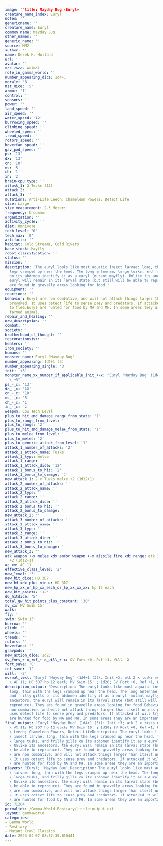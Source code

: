 ```yaml
---
image: ''title: Mayday Bug «Euryl»
creature_name_index: Euryl
notes: ''
genericname: ''
creature_name: Euryl
common_name: Mayday Bug
other_names: ''
generic_name: ''
source: MM2
author: ''
name: Derek M. Holland
url: ''
avatar: ''
mcc_race: Animal
role_in_gamma_world: ''
number_appearing_dice: 1d4+1
morale: '8'
hit_dice: '5'
armor: '1'
control: ''
sensors: ''
power: ''
land_speed: ''
air_speed: ''
water_speed: '12'
burrowing_speed: ''
climbing_speed: ''
wheeled_speed: ''
tread_speed: ''
rotors_speed: ''
hoverfan_speed: ''
gav_pod_speed: ''
ps: '13'
dx: '13'
cn: '10'
ms: '5'
ch: '1'
in: '2'
brain-cpu type: ''
attack_1: 2 Tusks (12)
attack_2: ''
attack_3: ''
mutations: Anti-Life Leech; Chameleon Powers; Detect Life
size: Large
size_measurement: 2-3 Meters
frequency: Uncommon
organization: ''
activity_cycle: ''
diet: Omnivore
tech_level: '0'
tech_max: '0'
artifacts: ''
habitat: Cold Streams, Cold Rivers
base_stock: Mayfly
robot_classification: ''
status: ''
mission: ''
description: 'The euryl looks like most aquatic insect larvae: long, thin with the
  legs cramped up near the head. The long antennae, large tusks, and frilly gills
  on its abdomen identify it as a euryl (mutant mayfly). Unlike its ancestors, the
  euryl will remain in its larval state (but still will be able to reproduce). They
  are found in gravelly areas looking for food.'
equipment: ''
reactions: ''
behavior: Euryl are non combative, and will not attack things larger than itself unless
  provoked. It uses detect life to sense prey and predators. If attacked it will try
  to flee.Euryl are hunted for food by MA and MH. In some areas they are an important
  farmed animal.
repair_and_healing: ''
new_description: ''
combat: ''
society: ''
brotherhood_of_thought: ''
restorationsist: ''
healers: ''
iron_society: ''
humans: ''
monster_name: Euryl 'Mayday Bug'
number_appearing: 1d4+1 (3)
number_appearing_single: '3'
init: '+3'
monster_name_xx_number_if_applicable_init_+-x: "Euryl 'Mayday Bug' (1d4+1 (3)): Init\
  \ +3"
ps_-_c: '13'
dx_-_c: '13'
cn_-_c: '10'
ms_-_c: '5'
ch_-_c: '1'
in_-_c: '2'
weapon: Low Tech Level
plus_to_hit_and_damage_range_from_stats: '1'
plus_to_range_from_level: ''
plus_to_range: '2'
plus_to_hit_and_damage_melee_from_stats: '1'
plus_to_melee_from_level: ''
plus_to_melee: '2'
plus_to_generic_attack_from_level: '1'
attack_1_number_of_attacks: '2'
attack_1_attack_name: Tusks
attack_1_type: melee
attack_1_range: ''
attack_1_attack_dice: '12'
attack_1_bonus_to_hit: '2'
attack_1_bonus_to_damage: '1'
new_attack_1: 2 x Tusks melee +2 (1d12+1)
attack_2_number_of_attacks: ''
attack_2_attack_name: ''
attack_2_type: ''
attack_2_range: ''
attack_2_attack_dice: ''
attack_2_bonus_to_hit: ''
attack_2_bonus_to_damage: ''
new_attack_2: ''
attack_3_number_of_attacks: ''
attack_3_attack_name: ''
attack_3_type: ''
attack_3_range: ''
attack_3_attack_dice: ''
attack_3_bonus_to_hit: ''
attack_3_bonus_to_damage: ''
new_attack_3: ''
atk_weapon_+-x_melee_xdx_andor_weapon_+-x_missile_fire_xdx_range: atk 2 x tusks melee
  +2 (1d12+1)
ac_xx: AC 11
effective_class_level: '2'
new_level: '3'
new_hit_dice: HD 3D7
new_hd_xdx_plus_minus: HD 3D7
new_hp_xx_or_hp_xx_each_or_hp_xx_xx_xx: hp 12 each
new_hit_points: '12'
d6_hitdice: '5'
total_gw_hit_points_plus_constant: '30'
mv_xx: MV Swim 15'
walk: ''
fly: ''
swim: Swim 15'
burrow: ''
climb: ''
wheels: ''
treads: ''
rotors: ''
hoverfans: ''
gravpods: ''
new_action_dice: 1d20
sv_fort_+-x_ref_+-x_will_+-x: SV Fort +0, Ref +1, Will -2
fort_save: '0'
ref_save: '1'
will: '-2'
normal_text: "Euryl 'Mayday Bug' (1d4+1 (3)): Init +3; atk 2 x tusks melee +2 (1d12+1);\
  \ AC 11; HD 3D7 hp 12 each; MV Swim 15' ; 1d20; SV Fort +0, Ref +1, Will -2"
description_output: 'Description: The euryl looks like most aquatic insect larvae:
  long, thin with the legs cramped up near the head. The long antennae, large tusks,
  and frilly gills on its abdomen identify it as a euryl (mutant mayfly). Unlike its
  ancestors, the euryl will remain in its larval state (but still will be able to
  reproduce). They are found in gravelly areas looking for food.Behavior:Euryl are
  non combative, and will not attack things larger than itself unless provoked. It
  uses detect life to sense prey and predators. If attacked it will try to flee.Euryl
  are hunted for food by MA and MH. In some areas they are an important farmed animal.'
final_output: "Euryl 'Mayday Bug' (1d4+1 (3)): Init +3; atk 2 x tusks melee +2 (1d12+1);\
  \ AC 11; HD 3D7 hp 12 each; MV Swim 15' ; 1d20; SV Fort +0, Ref +1, Will -2Anti-Life\
  \ Leech; Chameleon Powers; Detect LifeDescription: The euryl looks like most aquatic\
  \ insect larvae: long, thin with the legs cramped up near the head. The long antennae,\
  \ large tusks, and frilly gills on its abdomen identify it as a euryl (mutant mayfly).\
  \ Unlike its ancestors, the euryl will remain in its larval state (but still will\
  \ be able to reproduce). They are found in gravelly areas looking for food.Behavior:Euryl\
  \ are non combative, and will not attack things larger than itself unless provoked.\
  \ It uses detect life to sense prey and predators. If attacked it will try to flee.Euryl\
  \ are hunted for food by MA and MH. In some areas they are an important farmed animal."
players: "Euryl; 'Mayday Bug';Description: The euryl looks like most aquatic insect\
  \ larvae: long, thin with the legs cramped up near the head. The long antennae,\
  \ large tusks, and frilly gills on its abdomen identify it as a euryl (mutant mayfly).\
  \ Unlike its ancestors, the euryl will remain in its larval state (but still will\
  \ be able to reproduce). They are found in gravelly areas looking for food.Behavior:Euryl\
  \ are non combative, and will not attack things larger than itself unless provoked.\
  \ It uses detect life to sense prey and predators. If attacked it will try to flee.Euryl\
  \ are hunted for food by MA and MH. In some areas they are an important farmed animal.|"
id: 71204
permalink: /Gamma-World-Bestiary/:title:output_ext
layout: gammaworld
categories:
- Gamma World
- Bestiary
- Mutant Crawl Classics
date: 2023-04-07 08:37:35.650441
---
```

